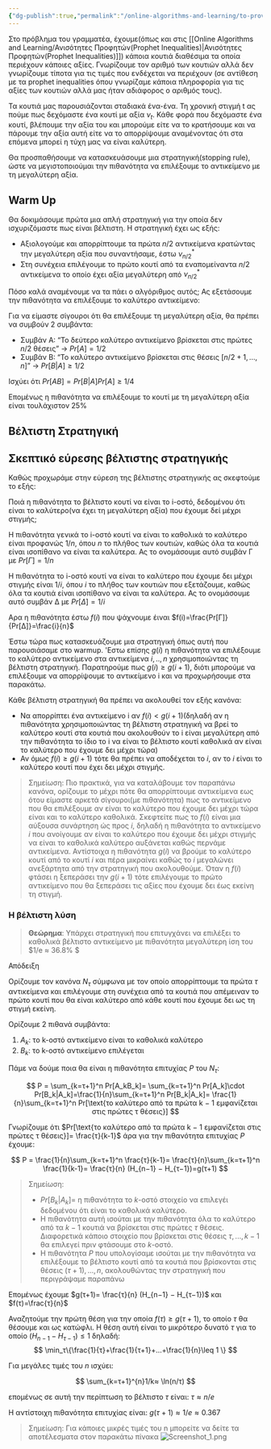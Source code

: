 ```yaml
---
{"dg-publish":true,"permalink":"/online-algorithms-and-learning/to-provlima-toy-grammatea-the-secretary-problem/","created":"2025-03-25T14:58:23.070+02:00","updated":"2025-03-25T15:00:08.447+02:00"}
---
```


Στο πρόβλημα του γραμματέα, έχουμε(όπως και στις [[Online Algorithms and Learning/Ανισότητες Προφητών(Prophet Inequalities)\|Ανισότητες Προφητών(Prophet Inequalities)]]) κάποια κουτιά διαθέσιμα τα οποία περιέχουν κάποιες αξίες. Γνωρίζουμε τον αριθμό των κουτιών αλλά δεν γνωρίζουμε τίποτα για τις τιμές που ενδέχεται να περιέχουν (σε αντίθεση με τα prophet inequalities όπου γνωρίζαμε κάποια πληροφορία για τις αξίες των κουτιών αλλά μας ήταν αδιάφορος ο αριθμός τους).

Τα κουτιά μας παρουσιάζονται σταδιακά ένα-ένα. Τη χρονική στιγμή t ας πούμε πως δεχόμαστε ένα κουτί με αξία $ν_t$. Κάθε φορά που δεχόμαστε ένα κουτί, βλέπουμε την αξία του και μπορούμε είτε να το κρατήσουμε και να πάρουμε την αξία αυτή είτε να το απορρίψουμε αναμένοντας ότι στα επόμενα μπορεί η τύχη μας να είναι καλύτερη.

Θα προσπαθήσουμε να κατασκευάσουμε μια στρατηγική(stopping rule), ώστε να μεγιστοποιούμαι την πιθανότητα να επιλέξουμε το αντικείμενο με τη μεγαλύτερη αξία.


## Warm Up

Θα δοκιμάσουμε πρώτα μια απλή στρατηγική για την οποία δεν ισχυριζόμαστε πως είναι βέλτιστη. Η στρατηγική έχει ως εξής:

- Αξιολογούμε και απορρίπτουμε τα πρώτα $n/2$ αντικείμενα κρατώντας την μεγαλύτερη αξία που συναντήσαμε, έστω $ν_{n/2}^*$
- Στη συνέχεια επιλέγουμε το πρώτο κουτί από τα εναπομείναντα $n/2$ αντικείμενα το οποίο έχει αξία μεγαλύτερη από $ν_{n/2}^*$

Πόσο καλά αναμένουμε να τα πάει ο αλγόριθμος αυτός; Ας εξετάσουμε την πιθανότητα να επιλέξουμε το καλύτερο αντικείμενο:

Για να είμαστε σίγουροι ότι θα επιλέξουμε τη μεγαλύτερη αξία, θα πρέπει να συμβούν 2 συμβάντα:

- Συμβάν Α: “Το δεύτερο καλύτερο αντικείμενο βρίσκεται στις πρώτες $n/2$ θέσεις” -> $Pr[A]=1/2$
- Συμβάν Β: “Το καλύτερο αντικείμενο βρίσκεται στις θέσεις $[n/2+1,…,n]$” -> $Pr[B|A] \geq 1/2$

Ισχύει ότι $Pr[AB]=Pr[B|A]Pr[A]\geq 1/4$

Επομένως η πιθανότητα να επιλέξουμε το κουτί με τη μεγαλύτερη αξία είναι τουλάχιστον 25%


## Βέλτιστη Στρατηγική


## Σκεπτικό εύρεσης βέλτιστης στρατηγικής 

Καθώς προχωράμε στην εύρεση της βέλτιστης στρατηγικής ας σκεφτούμε το εξής: 

Ποιά η πιθανότητα το βέλτιστο κουτί να είναι το i-οστό, δεδομένου ότι είναι το καλύτερο(να έχει τη μεγαλύτερη αξία) που έχουμε δεί μέχρι στιγμής;

Η πιθανότητα γενικά το i-οστό κουτί να είναι το καθολικά το καλύτερο είναι προφανώς $1/n$, όπου $n$ το πλήθος των κουτιών, καθώς όλα τα κουτιά είναι ισοπίθανο να είναι τα καλύτερα. Ας το ονομάσουμε αυτό συμβάν Γ με $Pr[Γ]=1/n$

Η πιθανότητα το i-οστό κουτί να είναι το καλύτερο που έχουμε δει μέχρι στιγμής είναι $1/i$, όπου $i$ το πλήθος των κουτιών που εξετάζουμε, καθώς όλα τα κουτιά είναι ισοπίθανο να είναι τα καλύτερα. Ας το ονομάσουμε αυτό συμβάν Δ με $Pr[Δ]=1/i$

Αρα η πιθανότητα έστω $f(i)$ που ψάχνουμε έιναι $f(i)=\frac{Pr[Γ]}{Pr[Δ]}=\frac{i}{n}$



Έστω τώρα πως κατασκευάζουμε μια στρατηγική όπως αυτή που παρουσιάσαμε στο warmup. 'Εστω επίσης $g(i)$ η πιθανότητα να επιλέξουμε το καλύτερο αντικείμενο στα αντικείμενα $i,..,n$ χρησιμοποιώντας τη βέλτιστη στρατηγική. Παρατηρούμε πως $g(i)\geq g(i+1)$, διότι μπορούμε να επιλέξουμε να απορρίψουμε το αντικείμενο i και να προχωρήσουμε στα παρακάτω.

Κάθε βέλτιστη στρατηγική θα πρέπει να ακολουθεί τον εξής κανόνα:

- Να απορρίπτει ένα αντικείμενο i αν $f(i)<g(i+1)$(δηλαδή αν η πιθανότητα χρησιμοποιώντας τη βέλτιστη στρατηγική να βρεί το καλύτερο κουτί στα κουτιά που ακολουθούν το i είναι μεγαλύτερη από την πιθανότητα το ίδιο το i να είναι το βέλτιστο κουτί καθολικά αν είναι το καλύτερο που έχουμε δει μέχρι τώρα)
- Αν όμως $f(i)\geq g(i+1)$ τότε θα πρέπει να αποδέχεται το $i$, αν το $i$ είναι το καλύτερο κουτί που έχει δει μέχρι στιγμής.

> Σημείωση: Πιο πρακτικά, για να καταλάβουμε τον παραπάνω κανόνα, ορίζουμε το μέχρι πότε θα απορρίπτουμε αντικείμενα εως ότου είμαστε αρκετά σίγουροι(με πιθανότητα) πως το αντικείμενο που θα επιλέξουμε αν είναι το καλύτερο που έχουμε δει μέχρι τώρα είναι και το καλύτερο καθολικά. Σκεφτείτε πως το $f(i)$ είναι μια αύξουσα συνάρτηση ώς προς $i$, δηλαδή η πιθανότητα το αντικείμενο $i$ που ανοίγουμε αν είναι το καλύτερο που έχουμε δει μέχρι στιγμής να είναι το καθολικά καλύτερο αυξάνεται καθώς περνάμε αντικείμενα. Αντίστοιχα η πιθανότητα $g(i)$ να βρούμε το καλύτερο κουτί από το κουτί $i$ και πέρα μικραίνει καθώς το $i$ μεγαλώνει ανεξάρτητα από την στρατηγική που ακολουθούμε. Όταν η $f(i)$ φτάσει η ξεπεράσει την $g(i+1)$ τότε επιλέγουμε το πρώτο αντικείμενο που θα ξεπεράσει τις αξίες που έχουμε δει έως εκείνη τη στιγμή.


### Η βέλτιστη λύση

>**Θεώρημα**: Υπάρχει στρατηγική που επιτυγχάνει να επιλέξει το καθολικά βέλτιστο αντικείμενο με πιθανότητα μεγαλύτερη ίση του $1/e ≈ 36.8% $ 

Απόδειξη

Ορίζουμε τον κανόνα $N_τ$ σύμφωνα με τον οποίο απορρίπτουμε τα πρώτα $τ$ αντικείμενα και επιλέγουμε στη συνέχεια από τα κουτιά που απέμειναν το πρώτο κουτί που θα είναι καλύτερο από κάθε κουτί που έχουμε δει ως τη στιγμή εκείνη.

Ορίζουμε 2 πιθανά συμβάντα:
1. $Α_k$:  το k-οστό αντικείμενο είναι το καθολικά καλύτερο 
2. $B_k$:  το k-οστό αντικείμενο επιλέγεται 

Πάμε να δούμε ποια θα είναι η πιθανότητα επιτυχίας $P$ του $N_τ$:

$$
P = \sum_{k=τ+1}^n Pr[A_kB_k]= \sum_{k=τ+1}^n Pr[A_k]\cdot Pr[B_k|A_k]=\frac{1}{n}\sum_{k=τ+1}^n Pr[B_k|A_k]= \frac{1}{n}\sum_{k=τ+1}^n Pr[\text{το καλύτερο από τα πρώτα k − 1 εμφανίζεται στις πρώτες τ θέσεις}]
$$

Γνωρίζουμε ότι $Pr[\text{το καλύτερο από τα πρώτα k − 1 εμφανίζεται στις πρώτες τ θέσεις}]= \frac{τ}{k-1}$ άρα για την πιθανότητα επιτυχίας $P$ έχουμε:

$$
P = \frac{1}{n}\sum_{k=τ+1}^n \frac{τ}{k-1}= \frac{τ}{n}\sum_{k=τ+1}^n \frac{1}{k-1}=  \frac{τ}{n} (H_{n−1} − H_{τ−1})=g(τ+1)
$$

> Σημείωση: 
> - $Pr[B_k|A_k]$= η πιθανότητα το $k$-οστό στοιχείο να επιλεγέι δεδομένου ότι είναι το καθολικά καλύτερο.
> - Η πιθανότητα αυτή ισούται με την πιθανότητα όλα το καλύτερο από τα $k-1$ κουτιά να βρίσκεται στις πρώτες $τ$ θέσεις. Διαφορετικά κάποιο στοιχείο που βρίσκεται στις θέσεις $τ,...,k-1$ θα επιλεγεί πριν φτάσουμε στο $k$-οστό.
> - Η πιθανότητα $P$ που υπολογίσαμε ισούται με την πιθανότητα να επιλέξουμε το βέλτιστο κουτί από τα κουτιά  που βρίσκονται στις θέσεις $(τ+1),...,n$, ακολουθώντας την στρατηγική που περιγράψαμε παραπάνω


Επομένως έχουμε $g(τ+1)= \frac{τ}{n} (H_{n−1} − H_{τ−1})$ και $f(τ)=\frac{τ}{n}$

Αναζητούμε  την πρώτη θέση για την οποία $f(τ)\geq g(τ+1)$, το οποίο $τ$ θα θέσουμε και ως κατώφλι. Η θέση αυτή είναι το μικρότερο δυνατό $τ$ για το οποίο $(H_{n−1} − H_{τ−1})\leq 1$ δηλαδή:
$$
\min_τ\{\frac{1}{τ}+\frac{1}{τ+1}+...+\frac{1}{n}\leq 1 \}
$$

Για μεγάλες τιμές του $n$ ισχύει: 

$$
\sum_{k=τ+1}^{n}1/k≈ \ln(n/τ)
$$ 

επομένως σε αυτή την περίπτωση το βέλτιστο $τ$ είναι: $τ≈n/e$ 

Η αντίστοιχη πιθανότητα επιτυχίας είναι: $g(τ+1) ≈ 1/e ≈ 0.367$ 


> Σημείωση: Για κάποιες μικρές τιμές του n μπορείτε να δείτε τα αποτέλεσματα στον παρακάτω πίνακα ![Screenshot_1.png](/img/user/Online%20Algorithms%20and%20Learning/Screenshot_1.png)